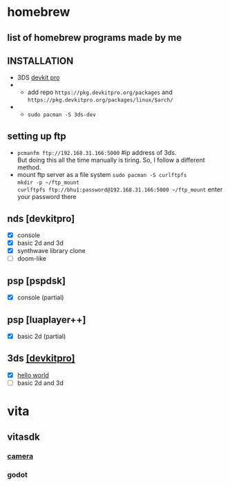 # homebrew
## list of homebrew programs made by me

## INSTALLATION
- 3DS [devkit pro](https://devkitpro.org/)
- - add repo `https://pkg.devkitpro.org/packages` and `https://pkg.devkitpro.org/packages/linux/$arch/`
- - `sudo pacman -S 3ds-dev`

## setting up ftp
- `pcmanfm ftp://192.168.31.166:5000` #ip address of 3ds. <br>
But doing this all the time manually is tiring. So, I follow a different method. <br>
- mount ftp server as a file system
`sudo pacman -S curlftpfs` <br>
`mkdir -p ~/ftp_mount` <br>
`curlftpfs ftp://bhu1:password@192.168.31.166:5000 ~/ftp_mount` enter your password there <br>

## nds [devkitpro]
- [x] console
- [x] basic 2d and 3d
- [x] synthwave library clone
- [ ] doom-like

## psp [pspdsk]
- [x] console (partial)

## psp [luaplayer++]
- [x] basic 2d (partial)

## 3ds [[devkitpro]](https://github.com/bhu1-103/homebrew/tree/main/3ds)
- [x] [hello world](https://github.com/bhu1-103/homebrew/tree/main/3ds/hello_world)
- [ ] basic 2d and 3d
# vita 

## vitasdk

### [camera](https://github.com/bhu1-103/homebrew/tree/main/vita/camera)

### godot
